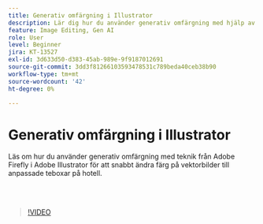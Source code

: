 ```yaml
---
title: Generativ omfärgning i Illustrator
description: Lär dig hur du använder generativ omfärgning med hjälp av Adobe Firefly
feature: Image Editing, Gen AI
role: User
level: Beginner
jira: KT-13527
exl-id: 3d633d50-d383-45ab-989e-9f9187012691
source-git-commit: 3dd3f81266103593478531c789beda40ceb38b90
workflow-type: tm+mt
source-wordcount: '42'
ht-degree: 0%

---
```


# Generativ omfärgning i Illustrator

Läs om hur du använder generativ omfärgning med teknik från Adobe Firefly i Adobe Illustrator för att snabbt ändra färg på vektorbilder till anpassade teboxar på hotell.

<br> 

>[!VIDEO](https://video.tv.adobe.com/v/3420872?quality=12&learn=on&hidetitle=true)
